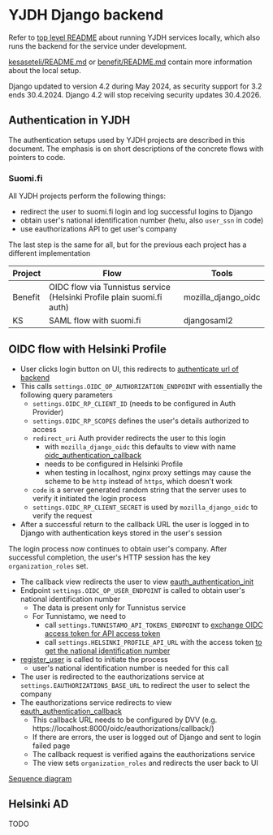 # YJDH Django backend

Refer to [top level README](https://github.com/City-of-Helsinki/yjdh/blob/main/README.md) about running YJDH services locally, which also runs the backend for the service under development.

[kesaseteli/README.md](https://github.com/City-of-Helsinki/yjdh/blob/main/backend/kesaseteli/README.md) or [benefit/README.md](https://github.com/City-of-Helsinki/yjdh/blob/main/backend/benefit/README.md) contain more information about the local setup.

Django updated to version 4.2 during May 2024, as security support for 3.2 ends 30.4.2024. Django 4.2 will stop receiving security updates 30.4.2026.

## Authentication in YJDH

The authentication setups used by YJDH projects are described in this document. The emphasis is on
short descriptions of the concrete flows with pointers to code.  

### Suomi.fi

All YJDH projects perform the following things:

* redirect the user to suomi.fi login and log successful logins to Django
* obtain user's national identification number (hetu, also `user_ssn` in code)
* use eauthorizations API to get user's company

The last step is the same for all, but for the previous each project has a different implementation

| Project | Flow                                                                   | Tools                            |
|---------|------------------------------------------------------------------------|----------------------------------|
| Benefit | OIDC flow via Tunnistus service (Helsinki Profile plain suomi.fi auth) | mozilla_django_oidc              |
| KS      | SAML flow with suomi.fi                                                | djangosaml2                      |

## OIDC flow with Helsinki Profile

* User clicks login button on UI, this redirects to [authenticate url of backend](https://github.com/City-of-Helsinki/yjdh/blob/main/backend/shared/shared/oidc/urls.py#L52)
* This calls `settings.OIDC_OP_AUTHORIZATION_ENDPOINT` with essentially the following query parameters
  * `settings.OIDC_RP_CLIENT_ID` (needs to be configured in Auth Provider)
  * `settings.OIDC_RP_SCOPES` defines the user's details authorized to access
  * `redirect_uri` Auth provider redirects the user to this login
    * with `mozilla_django_oidc` this defaults to view with name [oidc_authentication_callback](https://github.com/City-of-Helsinki/yjdh/blob/main/backend/shared/shared/oidc/urls.py#L59)
    * needs to be configured in Helsinki Profile
    * when testing in localhost, nginx proxy settings may cause the scheme to be `http` instead of `https`, which doesn't work
  * `code` is a server generated random string that the server uses to verify it initiated the login process
  * `settings.OIDC_RP_CLIENT_SECRET` is used by `mozilla_django_oidc` to verify the request
* After a successful return to the callback URL the user is logged in to Django with authentication keys stored in the user's session

The login process now continues to obtain user's company. After successful completion, the user's HTTP session has the key `organization_roles` set.

* The callback view redirects the user to view [eauth_authentication_init](https://github.com/City-of-Helsinki/yjdh/blob/main/backend/shared/shared/oidc/urls.py#L85)
* Endpoint `settings.OIDC_OP_USER_ENDPOINT` is called to obtain user's national identification number
  * The data is present only for Tunnistus service
  * For Tunnistamo, we need to 
    * call `settings.TUNNISTAMO_API_TOKENS_ENDPOINT` to [exchange OIDC access token for API access token](https://github.com/City-of-Helsinki/yjdh/blob/main/backend/shared/shared/helsinki_profile/hp_client.py#L67)
    * call `settings.HELSINKI_PROFILE_API_URL` with the access token [to get the national identification number](https://github.com/City-of-Helsinki/yjdh/blob/main/backend/shared/shared/helsinki_profile/hp_client.py#L24)
* [register_user](https://github.com/City-of-Helsinki/yjdh/blob/main/backend/shared/shared/oidc/views/eauth_views.py#L38) is called to initiate the process
  * user's national identification number is needed for this call
* The user is redirected to the eauthorizations service at `settings.EAUTHORIZATIONS_BASE_URL` to redirect the user to select the company
* The eauthorizations service redirects to view [eauth_authentication_callback](https://github.com/City-of-Helsinki/yjdh/blob/main/backend/shared/shared/oidc/urls.py#L88)
  * This callback URL needs to be configured by DVV (e.g. https://localhost:8000/oidc/eauthorizations/callback/)
  * If there are errors, the user is logged out of Django and sent to login failed page 
  * The callback request is verified agains the eauthorizations service
  * The view sets `organization_roles` and redirects the user back to UI

[Sequence diagram](https://helsinkisolutionoffice.atlassian.net/wiki/spaces/KAN/pages/6207471868/Helsinki-profiili+suomi.fi+-valtuutus)

## Helsinki AD

TODO
